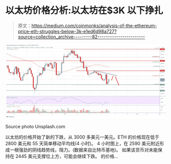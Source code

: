 # 以太坊价格分析:以太坊在$3K 以下挣扎

> 原文：<https://medium.com/coinmonks/analysis-of-the-ethereum-price-eth-struggles-below-3k-e1ed6d98a727?source=collection_archive---------82----------------------->

![](img/520b3134fd8c78ebaec50011ee07c7fa.png)

Source photo Unsplash.com

以太坊的价格开始了新的下跌，从 3000 多美元一美元。ETH 的价格现在低于 2800 美元和 55 天简单移动平均线(4 小时)。
4 小时图上，在 2590 美元附近形成一根强劲的阴线趋势线，阻力。(数据来自比特币基地)。
如果该货币对未能保持在 2445 美元支撑位上方，可能会继续下跌。
的价格…